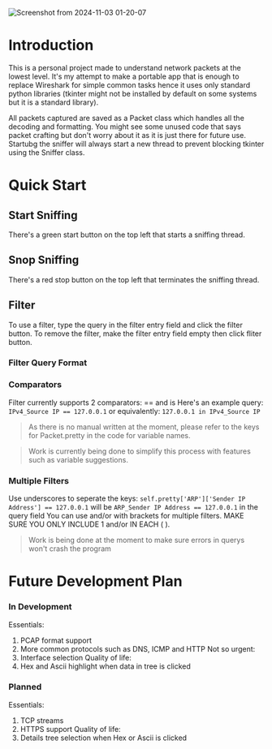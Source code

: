 ![Screenshot from 2024-11-03 01-20-07](https://github.com/user-attachments/assets/2cb4ff3d-18b5-48b4-b576-144261d6cfcb)

# Introduction
This is a personal project made to understand network packets at the lowest level. It's my attempt to make a portable app that is enough to replace Wireshark for simple common tasks hence it uses only standard python libraries (tkinter might not be installed by default on some systems but it is a standard library). 

All packets captured are saved as a Packet class which handles all the decoding and formatting. You might see some unused code that says packet crafting but don't worry about it as it is just there for future use. Startubg the sniffer will always start a new thread to prevent blocking tkinter using the Sniffer class.

# Quick Start
## Start Sniffing
There's a green start button on the top left that starts a sniffing thread.
## Snop Sniffing
There's a red stop button on the top left that terminates the sniffing thread.
## Filter
To use a filter, type the query in the filter entry field and click the filter button. To remove the filter, make the filter entry field empty then click fliter button.
### Filter Query Format
### Comparators
Filter currently supports 2 comparators: == and is
Here's an example query:
`IPv4_Source IP == 127.0.0.1`
or equivalently:
`127.0.0.1 in IPv4_Source IP`
> As there is no manual written at the moment, please refer to the keys for Packet.pretty in the code for variable names. 

> Work is currently being done to simplify this process with features such as variable suggestions.
### Multiple Filters
Use underscores to seperate the keys:
`self.pretty['ARP']['Sender IP Address'] == 127.0.0.1` will be `ARP_Sender IP Address == 127.0.0.1` in the query field
You can use and/or with brackets for multiple filters. MAKE SURE YOU ONLY INCLUDE 1 and/or IN EACH ( ).
> Work is being done at the moment to make sure errors in querys won't crash the program

# Future Development Plan
### In Development
Essentials:
1. PCAP format support
2. More common protocols such as DNS, ICMP and HTTP
Not so urgent:
1. Interface selection
Quality of life:
1. Hex and Ascii highlight when data in tree is clicked
### Planned
Essentials:
1. TCP streams
2. HTTPS support
Quality of life:
1. Details tree selection when Hex or Ascii is clicked

